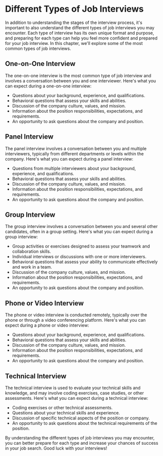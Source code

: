 Different Types of Job Interviews
=================================================================================

In addition to understanding the stages of the interview process, it's important to also understand the different types of job interviews you may encounter. Each type of interview has its own unique format and purpose, and preparing for each type can help you feel more confident and prepared for your job interview. In this chapter, we'll explore some of the most common types of job interviews.

One-on-One Interview
--------------------

The one-on-one interview is the most common type of job interview and involves a conversation between you and one interviewer. Here's what you can expect during a one-on-one interview:

* Questions about your background, experience, and qualifications.
* Behavioral questions that assess your skills and abilities.
* Discussion of the company culture, values, and mission.
* Information about the position responsibilities, expectations, and requirements.
* An opportunity to ask questions about the company and position.

Panel Interview
---------------

The panel interview involves a conversation between you and multiple interviewers, typically from different departments or levels within the company. Here's what you can expect during a panel interview:

* Questions from multiple interviewers about your background, experience, and qualifications.
* Behavioral questions that assess your skills and abilities.
* Discussion of the company culture, values, and mission.
* Information about the position responsibilities, expectations, and requirements.
* An opportunity to ask questions about the company and position.

Group Interview
---------------

The group interview involves a conversation between you and several other candidates, often in a group setting. Here's what you can expect during a group interview:

* Group activities or exercises designed to assess your teamwork and collaboration skills.
* Individual interviews or discussions with one or more interviewers.
* Behavioral questions that assess your ability to communicate effectively and work in a team.
* Discussion of the company culture, values, and mission.
* Information about the position responsibilities, expectations, and requirements.
* An opportunity to ask questions about the company and position.

Phone or Video Interview
------------------------

The phone or video interview is conducted remotely, typically over the phone or through a video conferencing platform. Here's what you can expect during a phone or video interview:

* Questions about your background, experience, and qualifications.
* Behavioral questions that assess your skills and abilities.
* Discussion of the company culture, values, and mission.
* Information about the position responsibilities, expectations, and requirements.
* An opportunity to ask questions about the company and position.

Technical Interview
-------------------

The technical interview is used to evaluate your technical skills and knowledge, and may involve coding exercises, case studies, or other assessments. Here's what you can expect during a technical interview:

* Coding exercises or other technical assessments.
* Questions about your technical skills and experience.
* Discussion of specific technical aspects of the position or company.
* An opportunity to ask questions about the technical requirements of the position.

By understanding the different types of job interviews you may encounter, you can better prepare for each type and increase your chances of success in your job search. Good luck with your interviews!
